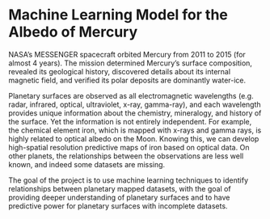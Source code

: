 # Machine Learning Model for the Albedo of Mercury

NASA’s MESSENGER spacecraft orbited Mercury from 2011 to 2015 (for almost 4 years). The mission determined Mercury’s surface composition, revealed its geological history, discovered details about its internal magnetic field, and verified its polar deposits are dominantly water-ice.

Planetary surfaces are observed as all electromagnetic wavelengths (e.g. radar, infrared, optical, ultraviolet, x-ray, gamma-ray), and each wavelength provides unique information about the chemistry, mineralogy, and history of the surface. Yet the information is not entirely independent. For example, the chemical element iron, which is mapped with x-rays and gamma rays, is highly related to optical albedo on the Moon. Knowing this, we can develop high-spatial resolution predictive maps of iron based on optical data. On other planets, the relationships between the observations are less well known, and indeed some datasets are missing.

The goal of the project is to use machine learning techniques to identify relationships between planetary mapped datasets, with the goal of providing deeper understanding of planetary surfaces and to have predictive power for planetary surfaces with incomplete datasets.
